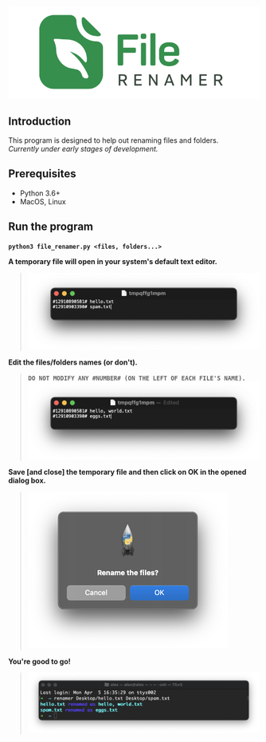 ![Logo](/misc/logo.png)

## Introduction
This program is designed to help out renaming files and folders.  
_Currently under early stages of development._

## Prerequisites
- Python 3.6+
- MacOS, Linux

## Run the program
__`python3 file_renamer.py <files, folders...>`__

__A temporary file will open in your system's default text editor.__
> ![TempFileOriginalNames](/misc/temp_original_names.png)

__Edit the files/folders names (or don't).__
> __`DO NOT MODIFY ANY #NUMBER# (ON THE LEFT OF EACH FILE'S NAME).`__
> ![TempFileEditedNames](/misc/temp_edited_names.png)

__Save [and close] the temporary file and then click on OK in the opened dialog box.__
> ![DialogBox](/misc/dialog_box.png)

__You're good to go!__
> ![CLI_Output](/misc/cli_output.png)